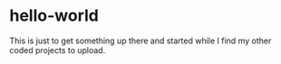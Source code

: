 # hello-world
This is just to get something up there and started while I find my other coded projects to upload.
